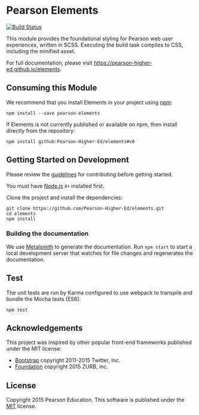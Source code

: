 # Pearson Elements 
[![Build Status](https://travis-ci.org/Pearson-Higher-Ed/elements.svg?branch=v0)](https://travis-ci.org/Pearson-Higher-Ed/elements)

This module provides the foundational styling for Pearson web user experiences, written in SCSS. Executing the build task 
compiles to CSS, including the minified asset.

For full documentation, please visit https://pearson-higher-ed.github.io/elements.

## Consuming this Module

We recommend that you install Elements in your project using [npm](https://npmjs.org):

    npm install --save pearson-elements

If Elements is not currently published or available on npm, then install directly from the repository:

    npm install github:Pearson-Higher-Ed/elements#v0
        
## Getting Started on Development

Please review the [guidelines](CONTRIBUTING.md) for contributing before getting started.

You must have [Node.js](https://nodejs.org/en/) `4+` installed first.

Clone the project and install the dependencies:

    git clone https://github.com/Pearson-Higher-Ed/elements.git
    cd elements
    npm install

### Building the documentation

We use [Metalsmith](http://www.metalsmith.io/) to generate the documentation. Run `npm start` to start a local development 
server that watches for file changes and regenerates the documentation.

## Test
 
The unit tests are run by Karma configured to use webpack to transpile and bundle the Mocha tests (ES6).
 
    npm test
     
## Acknowledgements

This project was inspired by other popular front-end frameworks published under the MIT license:

- [Bootstrap](https://getbootstrap.com) copyright 2011-2015 Twitter, Inc.
- [Foundation](http://foundation.zurb.com/) copyright 2015 ZURB, inc.

## License

Copyright 2015 Pearson Education. This software is published under the [MIT](LICENSE) license.
